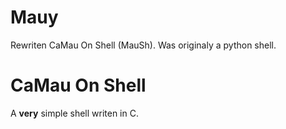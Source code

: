 # Mauy
Rewriten CaMau On Shell (MauSh).
Was originaly a python shell.
# CaMau On Shell
A **very** simple shell writen in C.
